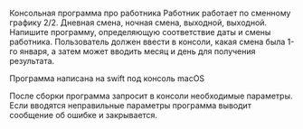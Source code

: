 Консольная программа про работника
Работник работает по сменному графику 2/2. Дневная смена, ночная смена, выходной, выходной. Напишите программу, определяющую соответствие даты и смены работника.
Пользователь должен ввести в консоли, какая смена была 1-го января, а затем может вводить месяц и день для получения результата.

Программа написана на swift под консоль macOS

После сборки программа запросит в консоли необходимые параметры. Если вводятся неправильные параметры программа выводит сообщение об ошибке и закрывается. 
